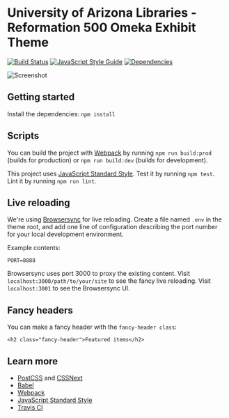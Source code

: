 # University of Arizona Libraries - Reformation 500 Omeka Exhibit Theme

[![Build Status](https://travis-ci.org/ualibraries/500.svg?branch=master)](https://travis-ci.org/ualibraries/500)
[![JavaScript Style Guide](https://img.shields.io/badge/code_style-standard-brightgreen.svg)](https://standardjs.com)
[![Dependencies](https://david-dm.org/ualibraries/500.svg)](https://david-dm.org/ualibraries/500)

![Screenshot](screenshot.png)

## Getting started

Install the dependencies: `npm install`

## Scripts

You can build the project with [Webpack](https://webpack.github.io/) by running
`npm run build:prod` (builds for production) or `npm run build:dev` (builds for development).

This project uses [JavaScript Standard Style](https://standardjs.com/).
Test it by running `npm test`. Lint it by running `npm run lint`.

## Live reloading

We're using [Browsersync](https://browsersync.io/) for live reloading. Create
a file named `.env` in the theme root, and add one line of configuration describing
the port number for your local development environment.

Example contents:

```
PORT=8888
```

Browsersync uses port 3000 to proxy the existing content. Visit `localhost:3000/path/to/your/site`
to see the fancy live reloading. Visit `localhost:3001` to see the Browsersync UI.

## Fancy headers

You can make a fancy header with the `fancy-header class`:

```
<h2 class="fancy-header">Featured items</h2>
```

## Learn more

* [PostCSS](http://postcss.org/) and [CSSNext](http://cssnext.io/)
* [Babel](https://babeljs.io/)
* [Webpack](https://webpack.js.org/)
* [JavaScript Standard Style](https://standardjs.com/)
* [Travis CI](https://travis-ci.org/)
